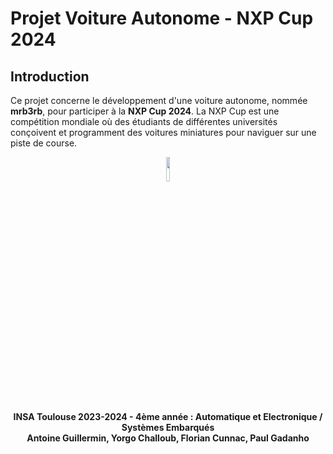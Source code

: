 # Projet Voiture Autonome - NXP Cup 2024

## Introduction

Ce projet concerne le développement d'une voiture autonome, nommée **mrb3rb**, pour participer à la **NXP Cup 2024**. La NXP Cup est une compétition mondiale où des étudiants de différentes universités conçoivent et programment des voitures miniatures pour naviguer sur une piste de course.


<p style="text-align: center;" align="center">
  <img style="    display: block;
    margin-left: auto;
    margin-right: auto;" src="file:///D:/antoi/T%C3%A9l%C3%A9chargements/velocity/téléchargement.png" width=10% height=10%>
  <br />
<b style="    display: block;
    margin-left: auto;
    margin-right: auto; text-align:center;" >INSA Toulouse 2023-2024 - 4ème année : Automatique et Electronique / Systèmes Embarqués<br />Antoine Guillermin, Yorgo Challoub, Florian Cunnac, Paul Gadanho</b>
</p>